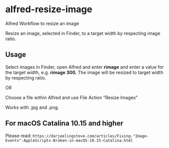 # alfred-resize-image
Alfred Workflow to resize an image

Resize an image, selected in Finder, to a target width by respecting image ratio. 

## Usage

Select images in Finder, open Alfred and enter **rimage** and enter a value for the target width, e.g. **rimage 300.** The image will be resized to target width by respecting ratio.

OR

Choose a file within Alfred and use File Action "Resize Images"

Works with .jpg and .png.

## For macOS Catalina 10.15 and higher

Please read: `https://darjeelingsteve.com/articles/Fixing-"Image-Events"-AppleScripts-Broken-in-macOS-10.15-Catalina.html`
